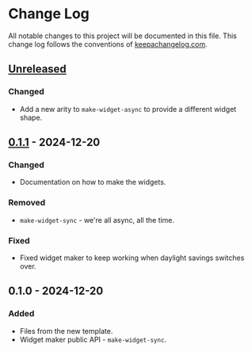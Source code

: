 # Change Log
All notable changes to this project will be documented in this file. This change log follows the conventions of [keepachangelog.com](http://keepachangelog.com/).

## [Unreleased]
### Changed
- Add a new arity to `make-widget-async` to provide a different widget shape.

## [0.1.1] - 2024-12-20
### Changed
- Documentation on how to make the widgets.

### Removed
- `make-widget-sync` - we're all async, all the time.

### Fixed
- Fixed widget maker to keep working when daylight savings switches over.

## 0.1.0 - 2024-12-20
### Added
- Files from the new template.
- Widget maker public API - `make-widget-sync`.

[Unreleased]: https://sourcehost.site/your-name/clojure-http/compare/0.1.1...HEAD
[0.1.1]: https://sourcehost.site/your-name/clojure-http/compare/0.1.0...0.1.1

